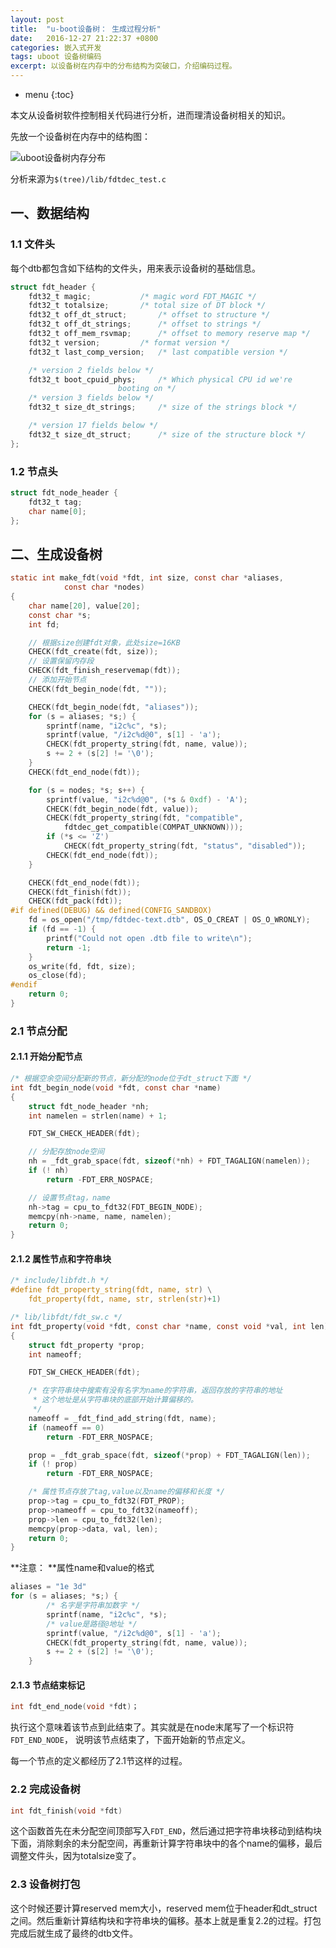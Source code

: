 ```yaml
---
layout: post
title:  "u-boot设备树： 生成过程分析"
date:   2016-12-27 21:22:37 +0800
categories: 嵌入式开发
tags: uboot 设备树编码
excerpt: 以设备树在内存中的分布结构为突破口，介绍编码过程。
---
```


* menu
{:toc}


本文从设备树软件控制相关代码进行分析，进而理清设备树相关的知识。

先放一个设备树在内存中的结构图：

![uboot设备树内存分布](http://img.blog.csdn.net/20161227152910656?watermark/2/text/aHR0cDovL2Jsb2cuY3Nkbi5uZXQvYWJjYW11cw==/font/5a6L5L2T/fontsize/400/fill/I0JBQkFCMA==/dissolve/70/gravity/SouthEast)

分析来源为`$(tree)/lib/fdtdec_test.c`

## 一、数据结构

### 1.1 文件头
每个dtb都包含如下结构的文件头，用来表示设备树的基础信息。

```c
struct fdt_header {
	fdt32_t magic;			 /* magic word FDT_MAGIC */
	fdt32_t totalsize;		 /* total size of DT block */
	fdt32_t off_dt_struct;		 /* offset to structure */
	fdt32_t off_dt_strings;		 /* offset to strings */
	fdt32_t off_mem_rsvmap;		 /* offset to memory reserve map */
	fdt32_t version;		 /* format version */
	fdt32_t last_comp_version;	 /* last compatible version */

	/* version 2 fields below */
	fdt32_t boot_cpuid_phys;	 /* Which physical CPU id we're
					    booting on */
	/* version 3 fields below */
	fdt32_t size_dt_strings;	 /* size of the strings block */

	/* version 17 fields below */
	fdt32_t size_dt_struct;		 /* size of the structure block */
};
```

### 1.2 节点头

```c
struct fdt_node_header {
	fdt32_t tag;
	char name[0];
};
```

## 二、生成设备树

```c
static int make_fdt(void *fdt, int size, const char *aliases,
		    const char *nodes)
{
	char name[20], value[20];
	const char *s;
	int fd;

	// 根据size创建fdt对象，此处size=16KB
	CHECK(fdt_create(fdt, size));
	// 设置保留内存段
	CHECK(fdt_finish_reservemap(fdt));
	// 添加开始节点
	CHECK(fdt_begin_node(fdt, ""));

	CHECK(fdt_begin_node(fdt, "aliases"));
	for (s = aliases; *s;) {
		sprintf(name, "i2c%c", *s);
		sprintf(value, "/i2c%d@0", s[1] - 'a');
		CHECK(fdt_property_string(fdt, name, value));
		s += 2 + (s[2] != '\0');
	}
	CHECK(fdt_end_node(fdt));

	for (s = nodes; *s; s++) {
		sprintf(value, "i2c%d@0", (*s & 0xdf) - 'A');
		CHECK(fdt_begin_node(fdt, value));
		CHECK(fdt_property_string(fdt, "compatible",
			fdtdec_get_compatible(COMPAT_UNKNOWN)));
		if (*s <= 'Z')
			CHECK(fdt_property_string(fdt, "status", "disabled"));
		CHECK(fdt_end_node(fdt));
	}

	CHECK(fdt_end_node(fdt));
	CHECK(fdt_finish(fdt));
	CHECK(fdt_pack(fdt));
#if defined(DEBUG) && defined(CONFIG_SANDBOX)
	fd = os_open("/tmp/fdtdec-text.dtb", OS_O_CREAT | OS_O_WRONLY);
	if (fd == -1) {
		printf("Could not open .dtb file to write\n");
		return -1;
	}
	os_write(fd, fdt, size);
	os_close(fd);
#endif
	return 0;
}
```

### 2.1 节点分配

#### 2.1.1 开始分配节点

```c
/* 根据空余空间分配新的节点，新分配的node位于dt_struct下面 */
int fdt_begin_node(void *fdt, const char *name)
{
	struct fdt_node_header *nh;
	int namelen = strlen(name) + 1;

	FDT_SW_CHECK_HEADER(fdt);

	// 分配存放node空间
	nh = _fdt_grab_space(fdt, sizeof(*nh) + FDT_TAGALIGN(namelen));
	if (! nh)
		return -FDT_ERR_NOSPACE;

	// 设置节点tag，name
	nh->tag = cpu_to_fdt32(FDT_BEGIN_NODE);
	memcpy(nh->name, name, namelen);
	return 0;
}
```

#### 2.1.2 属性节点和字符串块

```c
/* include/libfdt.h */
#define fdt_property_string(fdt, name, str) \
	fdt_property(fdt, name, str, strlen(str)+1)

/* lib/libfdt/fdt_sw.c */
int fdt_property(void *fdt, const char *name, const void *val, int len)
{
	struct fdt_property *prop;
	int nameoff;

	FDT_SW_CHECK_HEADER(fdt);

	/* 在字符串块中搜索有没有名字为name的字符串，返回存放的字符串的地址 
	 * 这个地址是从字符串块的底部开始计算偏移的。
	 */
	nameoff = _fdt_find_add_string(fdt, name);
	if (nameoff == 0)
		return -FDT_ERR_NOSPACE;

	prop = _fdt_grab_space(fdt, sizeof(*prop) + FDT_TAGALIGN(len));
	if (! prop)
		return -FDT_ERR_NOSPACE;

	/* 属性节点存放了tag,value以及name的偏移和长度 */
	prop->tag = cpu_to_fdt32(FDT_PROP);
	prop->nameoff = cpu_to_fdt32(nameoff);
	prop->len = cpu_to_fdt32(len);
	memcpy(prop->data, val, len);
	return 0;
}
```

**注意： **属性name和value的格式

```c
aliases = "1e 3d"
for (s = aliases; *s;) {
		/* 名字是字符串加数字 */
		sprintf(name, "i2c%c", *s);
		/* value是路径@地址 */
		sprintf(value, "/i2c%d@0", s[1] - 'a');
		CHECK(fdt_property_string(fdt, name, value));
		s += 2 + (s[2] != '\0');
	}
```

#### 2.1.3 节点结束标记

```c
int fdt_end_node(void *fdt)；
```
执行这个意味着该节点到此结束了。其实就是在node末尾写了一个标识符`FDT_END_NODE`， 说明该节点结束了，下面开始新的节点定义。

每一个节点的定义都经历了2.1节这样的过程。

### 2.2 完成设备树

```c
int fdt_finish(void *fdt)
```

这个函数首先在未分配空间顶部写入`FDT_END`，然后通过把字符串块移动到结构块下面，消除剩余的未分配空间，再重新计算字符串块中的各个name的偏移，最后调整文件头，因为totalsize变了。

### 2.3 设备树打包

这个时候还要计算reserved mem大小，reserved mem位于header和dt_struct之间。然后重新计算结构块和字符串块的偏移。基本上就是重复2.2的过程。打包完成后就生成了最终的dtb文件。
